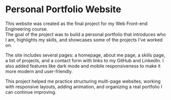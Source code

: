 # Personal Portfolio Website

This website was created as the final project for my Web Front-end Engineering course.  
The goal of the project was to build a personal portfolio that introduces who I am, highlights my skills, and showcases some of the projects I’ve worked on.

The site includes several pages: a homepage, about me page, a skills page, a list of projects, and a contact form with links to my GitHub and LinkedIn. I also added features like dark mode and mobile responsiveness to make it more modern and user-friendly.

This project helped me practice structuring multi-page websites, working with responsive layouts, adding animation, and organizing a real portfolio I can continue improving.
